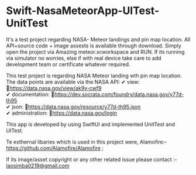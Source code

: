 # Swift-NasaMeteorApp-UITest-UnitTest
 
It's a test project regarding NASA- Meteor landings and pin map location.
All API+source code + image assests is available through download. 
Simply open the project via Amazing meteor.xcworkspace and RUN.
If its running via simulator no worries, else if with real device take care to add development team or certificate whatever required.

This test project is regarding NASA Meteor landing wth pin map location. 
The data points are available via the NASA API: 
✔ view: https://data.nasa.gov/view/ak9y-cwf9  
✔ documentation: https://dev.socrata.com/foundry/data.nasa.gov/y77d-th95  
✔ json: https://data.nasa.gov/resource/y77d-th95.json  
✔ administration: https://data.nasa.gov/login 

This app is developed by using SwiftUI and implemented UnitTest and UITest.

Te exthernal libaries which is used in this project were,
Alamofire:- https://github.com/Alamofire/Alamofire ;

If its image/asset copyright or any other related issue please contact :- laosimba0219@gmail.com

